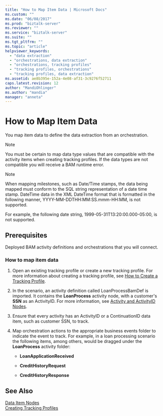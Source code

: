 ```yaml
---
title: "How to Map Item Data | Microsoft Docs"
ms.custom: ""
ms.date: "06/08/2017"
ms.prod: "biztalk-server"
ms.reviewer: ""
ms.service: "biztalk-server"
ms.suite: ""
ms.tgt_pltfrm: ""
ms.topic: "article"
helpviewer_keywords: 
  - "data extraction"
  - "orchestrations, data extraction"
  - "orchestrations, tracking profiles"
  - "tracking profiles, orchestrations"
  - "tracking profiles, data extraction"
ms.assetid: ae8b395e-152a-4e08-af31-3c9276f52711
caps.latest.revision: 12
author: "MandiOhlinger"
ms.author: "mandia"
manager: "anneta"
---
```

# How to Map Item Data
You map item data to define the data extraction from an orchestration.  
  
> [!NOTE]
>  You must be certain to map data type values that are compatible with the activity items when creating tracking profiles. If the data types are not compatible you will receive a BAM runtime error.  
  
> [!NOTE]
>  When mapping milestones, such as Date/Time stamps, the data being mapped must conform to the SQL string representation of a date time stamp. DateTime data in the XML DateTime format that is formatted in the following manner, YYYY-MM-DDTHH:MM:SS.mmm-HH:MM, is not supported.  
>   
>  For example, the following date string, 1999-05-31T13:20:00.000-05:00, is not supported.  
  
## Prerequisites  
 Deployed BAM activity definitions and orchestrations that you will connect.  
  
### How to map item data  
  
1.  Open an existing tracking profile or create a new tracking profile. For more information about creating a tracking profile, see [How to Create a Tracking Profile](../core/how-to-create-a-tracking-profile.md).  
  
2.  In the scenario, an activity definition called LoanProcessBamDef is imported. It contains the **LoanProcess** activity node, with a customer's **SSN** as an ActivityID. For more information, see [Activity and ActivityID Nodes](../core/activity-and-activityid-nodes.md).  
  
3.  Ensure that every activity has an ActivityID or a ContinuationID data item, such as customer SSN, to track.  
  
4.  Map orchestration actions to the appropriate business events folder to indicate the event to track. For example, in a loan processing scenario the following items, among others, would be dragged under the **LoanProcess** activity folder:  
  
    -   **LoanApplicationReceived**  
  
    -   **CreditHistoryRequest**  
  
    -   **CreditHistoryResponse**  
  
## See Also  
 [Data Item Nodes](../core/data-item-nodes.md)   
 [Creating Tracking Profiles](../core/creating-tracking-profiles.md)